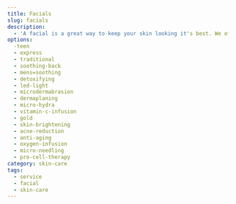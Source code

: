```yaml
---
title: Facials
slug: facials
description:
  - 'A facial is a great way to keep your skin looking it's best. We offer a variety of facials to suit your needs. We also offer a variety of add-ons to enhance your facial experience.'
options:
  -teen
  - express
  - traditional
  - soothing-back
  - mens=soothing
  - detoxifying
  - led-light
  - microdermabrasion
  - dermaplaning
  - micro-hydra
  - vitamin-c-infusion
  - gold
  - skin-brightening
  - acne-reduction
  - anti-aging
  - oxygen-infusion
  - micro-needling
  - pro-cell-therapy
category: skin-care
tags:
  - service
  - facial
  - skin-care
---
```

